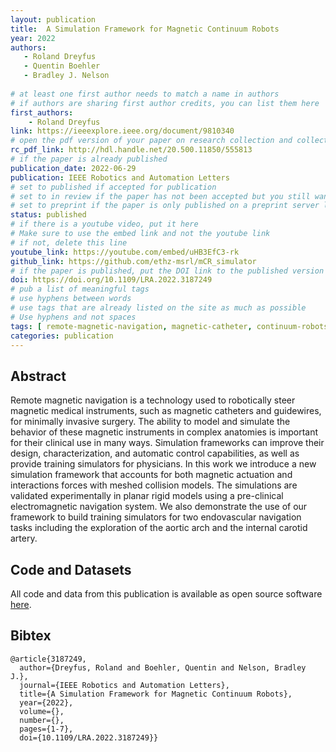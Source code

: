 ```yaml
---
layout: publication
title:  A Simulation Framework for Magnetic Continuum Robots
year: 2022
authors: 
   - Roland Dreyfus
   - Quentin Boehler
   - Bradley J. Nelson
   
# at least one first author needs to match a name in authors
# if authors are sharing first author credits, you can list them here
first_authors: 
    - Roland Dreyfus
link: https://ieeexplore.ieee.org/document/9810340
# open the pdf version of your paper on research collection and collect the link there
rc_pdf_link: http://hdl.handle.net/20.500.11850/555813
# if the paper is already published
publication_date: 2022-06-29
publication: IEEE Robotics and Automation Letters
# set to published if accepted for publication
# set to in review if the paper has not been accepted but you still want a web presence for it
# set to preprint if the paper is only published on a preprint server like arxiv
status: published
# if there is a youtube video, put it here
# Make sure to use the embed link and not the youtube link
# if not, delete this line
youtube_link: https://youtube.com/embed/uHB3EfC3-rk
github_link: https://github.com/ethz-msrl/mCR_simulator
# if the paper is published, put the DOI link to the published version
doi: https://doi.org/10.1109/LRA.2022.3187249
# pub a list of meaningful tags
# use hyphens between words
# use tags that are already listed on the site as much as possible
# Use hyphens and not spaces
tags: [ remote-magnetic-navigation, magnetic-catheter, continuum-robots, kinematics, soft-robotics, simulation]
categories: publication
---
```


<!--
# The following are only suggestions of content that you can include on your publication.  
# Feel free to format this part as you prefer.)
-->

## Abstract ##
Remote magnetic navigation is a technology used to robotically steer magnetic medical instruments, such as magnetic catheters and guidewires, for minimally invasive surgery. The ability to model and simulate the behavior of these magnetic instruments in complex anatomies is important for their clinical use in many ways. Simulation frameworks can improve their design, characterization, and automatic control capabilities, as well as provide training simulators for physicians. In this work we introduce a new simulation framework that accounts for both magnetic actuation and interactions forces with meshed collision models. The simulations are validated experimentally in planar rigid models using a pre-clinical electromagnetic navigation system. We also demonstrate the use of our framework to build training simulators for two endovascular navigation tasks including the exploration of the aortic arch and the internal carotid artery.

## Code and Datasets ##
All code and data from this publication is available as open source software [here](https://github.com/ethz-msrl/Magnetic_Field_Interpolation).

## Bibtex ##
~~~
@article{3187249,
  author={Dreyfus, Roland and Boehler, Quentin and Nelson, Bradley J.},
  journal={IEEE Robotics and Automation Letters}, 
  title={A Simulation Framework for Magnetic Continuum Robots}, 
  year={2022},
  volume={},
  number={},
  pages={1-7},
  doi={10.1109/LRA.2022.3187249}}
~~~
